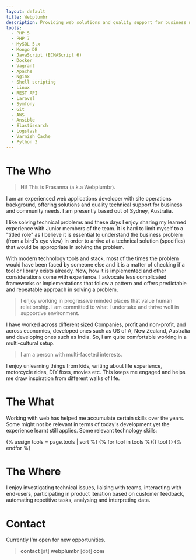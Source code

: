 ```yaml
---
layout: default
title: Webplumbr
description: Providing web solutions and quality support for business needs
tools:
  - PHP 5
  - PHP 7
  - MySQL 5.x
  - Mongo DB
  - JavaScript (ECMAScript 6)
  - Docker
  - Vagrant
  - Apache
  - Nginx
  - Shell scripting
  - Linux
  - REST API
  - Laravel
  - Symfony
  - Git
  - AWS
  - Ansible
  - Elastisearch
  - Logstash
  - Varnish Cache
  - Python 3
---
```

# The Who

> Hi! This is Prasanna (a.k.a Webplumbr). 

I am an experienced web applications developer with site operations background, offering solutions and quality technical support for business and community needs. I am presently based out of Sydney, Australia.

I like solving technical problems and these days I enjoy sharing my learned 
experience with Junior members of the team. It is hard to limit myself to a 
"titled role" as I believe it is essential to understand the business problem 
(from a bird's eye view) in order to arrive at a technical solution (specifics) 
that would be appropriate in solving the problem.

With modern technology tools and stack, most of the times the problem would have 
been faced by someone else and it is a matter of checking if a tool or library 
exists already. Now, how it is implemented and other considerations come with 
experience. I advocate less complicated frameworks or implementations that follow 
a pattern and offers predictable and repeatable approach in solving a problem.

> I enjoy working in progressive minded places that value human relationship. I am committed to what I undertake and thrive well in supportive environment.

I have worked across different sized Companies, profit and non-profit, and 
across economies, developed ones such as US of A, New Zealand, Australia 
 and developing ones such as India. So, I am quite comfortable working in a 
 multi-cultural setup.
 
> I am a person with multi-faceted interests. 

I enjoy unlearning things from kids, writing about life experience, motorcycle 
rides, DIY fixes, movies etc. This keeps me engaged and helps me draw inspiration 
from different walks of life.

# The What

Working with web has helped me accumulate certain skills over the years. Some might 
not be relevant in terms of today's development yet the experience learnt still 
applies. Some relevant technology skills:

{% assign tools = page.tools | sort %}
{% for tool in tools %}<span class="tool">{{ tool }}</span> {% endfor %}
 
# The Where

I enjoy investigating technical issues, liaising with teams, interacting with end-users, participating in product iteration based on customer feedback, automating repetitive tasks, analysing and interpreting data. 

# Contact

Currently I'm <span class="sign-board">open</span> for new opportunities.

> **contact** [at] **webplumbr** [dot] **com**

